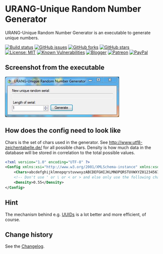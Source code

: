 URANG-Unique Random Number Generator
====================================

URANG-Unique Random Number Generator is an executable to generate unique numbers.

[![Build status](https://ci.appveyor.com/api/projects/status/8w5fj9cm9mvbsouq?svg=true)](https://ci.appveyor.com/project/SeppPenner/urang-unique-random-number-generator)
[![GitHub issues](https://img.shields.io/github/issues/SeppPenner/URANG-Unique-Random-Number-Generator.svg)](https://github.com/SeppPenner/URANG-Unique-Random-Number-Generator/issues)
[![GitHub forks](https://img.shields.io/github/forks/SeppPenner/URANG-Unique-Random-Number-Generator.svg)](https://github.com/SeppPenner/URANG-Unique-Random-Number-Generator/network)
[![GitHub stars](https://img.shields.io/github/stars/SeppPenner/URANG-Unique-Random-Number-Generator.svg)](https://github.com/SeppPenner/URANG-Unique-Random-Number-Generator/stargazers)
[![License: MIT](https://img.shields.io/badge/License-MIT-blue.svg)](https://raw.githubusercontent.com/SeppPenner/URANG-Unique-Random-Number-Generator/master/License.txt)
[![Known Vulnerabilities](https://snyk.io/test/github/SeppPenner/URANG-Unique-Random-Number-Generator/badge.svg)](https://snyk.io/test/github/SeppPenner/URANG-Unique-Random-Number-Generator)
[![Blogger](https://img.shields.io/badge/Follow_me_on-blogger-orange)](https://franzhuber23.blogspot.de/)
[![Patreon](https://img.shields.io/badge/Patreon-F96854?logo=patreon&logoColor=white)](https://patreon.com/SeppPennerOpenSourceDevelopment)
[![PayPal](https://img.shields.io/badge/PayPal-00457C?logo=paypal&logoColor=white)](https://paypal.me/th070795)

## Screenshot from the executable
![Screenshot from the executable](https://github.com/SeppPenner/URANG-Unique-Random-Number-Generator/blob/master/Screenshot.JPG "Screenshot from the executable")

## How does the config need to look like
Chars is the set of chars used in the generator. See http://www.utf8-zeichentabelle.de/ for all possible chars.
Density is how much data in the database will be stored in correlation to the total possible values.
```xml
<?xml version="1.0" encoding="UTF-8" ?>
<Config xmlns:xsi="http://www.w3.org/2001/XMLSchema-instance" xmlns:xsd="http://www.w3.org/2001/XMLSchema">
    <Chars>abcdefghijklmnopqrstuvwxyzABCDEFGHIJKLMNOPQRSTUVWXYZ0123456789-_#$?!"%()[]{}+*,./:;@=^`|~²³§</Chars>
    <!-- Don't use ' or \ or < or > and else only use the following chars: http://www.utf8-zeichentabelle.de/-->
    <Density>0.55</Density>
</Config>
```

## Hint
The mechanism behind e.g. [UUIDs](https://en.wikipedia.org/wiki/Universally_unique_identifier) is a lot better and more efficient, of course.

Change history
--------------

See the [Changelog](https://github.com/SeppPenner/URANG-Unique-Random-Number-Generator/blob/master/Changelog.md).